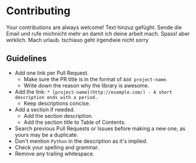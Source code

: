 # Contributing

Your contributions are always welcome!
Text hinzuz gefüght. Sende die Email und rufe michnicht mehr an damit ich deine arbeit mach. Spass! aber wirklich. Mach urlaub. tschiauo
geht irgendwie nicht sorry
## Guidelines

* Add one link per Pull Request.
    * Make sure the PR title is in the format of `Add project-name`.
    * Write down the reason why the library is awesome.
* Add the link: `* [project-name](http://example.com/) - A short description ends with a period.`
    * Keep descriptions concise.
* Add a section if needed.
    * Add the section description.
    * Add the section title to Table of Contents.
* Search previous Pull Requests or Issues before making a new one, as yours may be a duplicate.
* Don't mention `Python` in the description as it's implied.
* Check your spelling and grammar.
* Remove any trailing whitespace.

